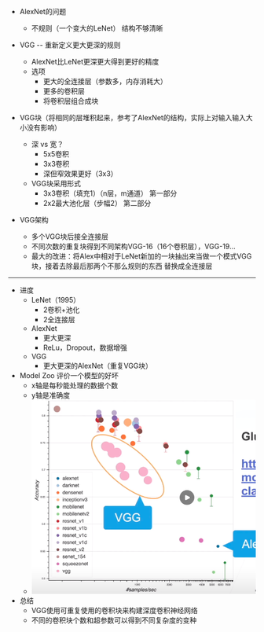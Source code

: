 * AlexNet的问题
  * 不规则（一个变大的LeNet） 结构不够清晰
* VGG -- 重新定义更大更深的规则
  * AlexNet比LeNet更深更大得到更好的精度
  * 选项
    * 更大的全连接层（参数多，内存消耗大）
    * 更多的卷积层
    * 将卷积层组合成块

* VGG块（将相同的层堆积起来，参考了AlexNet的结构，实际上对输入输入大小没有影响）
  * 深 vs 宽？
    * 5x5卷积
    * 3x3卷积
    * 深但窄效果更好（3x3）
  * VGG块采用形式
    * 3x3卷积（填充1）（n层，m通道） 第一部分
    * 2x2最大池化层（步幅2） 第二部分
* VGG架构
  * 多个VGG块后接全连接层
  * 不同次数的重复块得到不同架构VGG-16（16个卷积层），VGG-19...
  * 最大的改进：将Alex中相对于LeNet新加的一块抽出来当做一个模式VGG块，接着去除最后那两个不那么规则的东西 替换成全连接层 

---

* 进度
  * LeNet（1995）
    * 2卷积+池化
    * 2全连接层
  * AlexNet
    * 更大更深
    * ReLu，Dropout，数据增强
  * VGG
    * 更大更深的AlexNet（重复VGG块）
* Model Zoo  评价一个模型的好坏
  * x轴是每秒能处理的数据个数
  * y轴是准确度
  * ![image-20210628095335902](VGG.assets/image-20210628095335902.png)
* 总结
  * VGG使用可重复使用的卷积块来构建深度卷积神经网络
  * 不同的卷积块个数和超参数可以得到不同复杂度的变种

